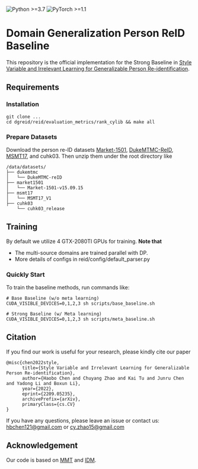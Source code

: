 ![Python >=3.7](https://img.shields.io/badge/Python->=3.7-blue.svg)
![PyTorch >=1.1](https://img.shields.io/badge/PyTorch->=1.1-yellow.svg)

# Domain Generalization Person ReID Baseline

This repository is the official implementation for the Strong Baseline in [Style Variable and Irrelevant Learning for Generalizable Person Re-identification](https://arxiv.org/abs/2209.05235). 

## Requirements

### Installation

```shell
git clone ...
cd dgreid/reid/evaluation_metrics/rank_cylib && make all
```

### Prepare Datasets

Download the person re-ID datasets [Market-1501](https://www.cv-foundation.org/openaccess/content_iccv_2015/papers/Zheng_Scalable_Person_Re-Identification_ICCV_2015_paper.pdf), [DukeMTMC-ReID](https://arxiv.org/abs/1701.07717), [MSMT17](https://arxiv.org/abs/1711.08565), and
cuhk03.
Then unzip them under the root directory like
```
/data/datasets/
├── dukemtmc
│   └── DukeMTMC-reID
├── market1501
│   └── Market-1501-v15.09.15
├── msmt17
│   └── MSMT17_V1
├── cuhk03
    └── cuhk03_release
```

## Training

By default we utilize 4 GTX-2080TI GPUs for training. **Note that**

+ The multi-source domains are trained parallel with DP.
+ More details of configs in reid/config/default_parser.py

### Quickly Start
To train the baseline methods, run commands like:
```shell
# Base Baseline (w/o meta learning)
CUDA_VISIBLE_DEVICES=0,1,2,3 sh scripts/base_baseline.sh

# Strong Baseline (w/ Meta learning)
CUDA_VISIBLE_DEVICES=0,1,2,3 sh scripts/meta_baseline.sh
```

## Citation
If you find our work is useful for your research, please kindly cite our paper
```
@misc{chen2022style,
      title={Style Variable and Irrelevant Learning for Generalizable Person Re-identification}, 
      author={Haobo Chen and Chuyang Zhao and Kai Tu and Junru Chen and Yadong Li and Boxun Li},
      year={2022},
      eprint={2209.05235},
      archivePrefix={arXiv},
      primaryClass={cs.CV}
}
```
If you have any questions, please leave an issue or contact us: hbchen121@gmail.com or cy.zhao15@gmail.com

## Acknowledgement
Our code is based on [MMT](https://github.com/yxgeee/MMT) and [IDM](https://github.com/SikaStar/IDM).
